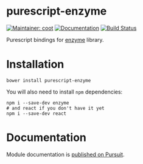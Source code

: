 # purescript-enzyme

[![Maintainer: coot](https://img.shields.io/badge/maintainer-coot-lightgrey.svg)](http://github.com/coot)
[![Documentation](https://pursuit.purescript.org/packages/purescript-enzyme/badge)](https://pursuit.purescript.org/packages/purescript-enzyme)
[![Build Status](https://travis-ci.org/coot/purescript-enzyme.svg?branch=master)](https://travis-ci.org/coot/purescript-enzyme)

Purescript bindings for [enzyme](https://github.com/airbnb/enzyme) library.

# Installation
```
bower install purescript-enzyme
```

You will also need to install `npm` dependencies:
```
npm i --save-dev enzyme
# and react if you don't have it yet
npm i --save-dev react
```

# Documentation
Module documentation is [published on Pursuit](http://pursuit.purescript.org/purescript-enzyme).
